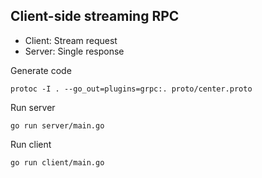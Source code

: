 ## Client-side streaming RPC

- Client: Stream request
- Server: Single response 

Generate code

    protoc -I . --go_out=plugins=grpc:. proto/center.proto
    
Run server

    go run server/main.go

Run client    
    
    go run client/main.go